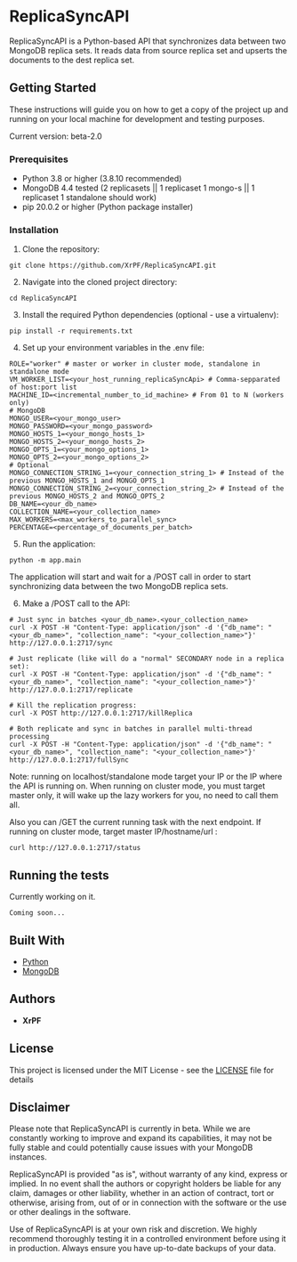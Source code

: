 # ReplicaSyncAPI

ReplicaSyncAPI is a Python-based API that synchronizes data between two MongoDB replica sets. It reads data from source replica set and upserts the documents to the dest replica set.

## Getting Started

These instructions will guide you on how to get a copy of the project up and running on your local machine for development and testing purposes.

Current version: beta-2.0

### Prerequisites

- Python 3.8 or higher (3.8.10 recommended)
- MongoDB 4.4 tested (2 replicasets || 1 replicaset 1 mongo-s || 1 replicaset 1 standalone should work)
- pip 20.0.2 or higher (Python package installer)

### Installation

1. Clone the repository:

```
git clone https://github.com/XrPF/ReplicaSyncAPI.git
```

2. Navigate into the cloned project directory:

```
cd ReplicaSyncAPI
```
3. Install the required Python dependencies (optional - use a virtualenv):

```
pip install -r requirements.txt
```

4. Set up your environment variables in the .env file:

```
ROLE="worker" # master or worker in cluster mode, standalone in standalone mode
VM_WORKER_LIST=<your_host_running_replicaSyncApi> # Comma-sepparated of host:port list
MACHINE_ID=<incremental_number_to_id_machine> # From 01 to N (workers only)
# MongoDB
MONGO_USER=<your_mongo_user>
MONGO_PASSWORD=<your_mongo_password>
MONGO_HOSTS_1=<your_mongo_hosts_1>
MONGO_HOSTS_2=<your_mongo_hosts_2>
MONGO_OPTS_1=<your_mongo_options_1>
MONGO_OPTS_2=<your_mongo_options_2>
# Optional
MONGO_CONNECTION_STRING_1=<your_connection_string_1> # Instead of the previous MONGO_HOSTS_1 and MONGO_OPTS_1
MONGO_CONNECTION_STRING_2=<your_connection_string_2> # Instead of the previous MONGO_HOSTS_2 and MONGO_OPTS_2
DB_NAME=<your_db_name>
COLLECTION_NAME=<your_collection_name>
MAX_WORKERS=<max_workers_to_parallel_sync>
PERCENTAGE=<percentage_of_documents_per_batch>
```
5. Run the application:

```
python -m app.main
```

The application will start and wait for a /POST call in order to start synchronizing data between the two MongoDB replica sets.

6. Make a /POST call to the API:
```
# Just sync in batches <your_db_name>.<your_collection_name>
curl -X POST -H "Content-Type: application/json" -d '{"db_name": "<your_db_name>", "collection_name": "<your_collection_name>"}' http://127.0.0.1:2717/sync

# Just replicate (like will do a "normal" SECONDARY node in a replica set):
curl -X POST -H "Content-Type: application/json" -d '{"db_name": "<your_db_name>", "collection_name": "<your_collection_name>"}' http://127.0.0.1:2717/replicate

# Kill the replication progress:
curl -X POST http://127.0.0.1:2717/killReplica

# Both replicate and sync in batches in parallel multi-thread processing
curl -X POST -H "Content-Type: application/json" -d '{"db_name": "<your_db_name>", "collection_name": "<your_collection_name>"}' http://127.0.0.1:2717/fullSync
```
Note: running on localhost/standalone mode target your IP or the IP where the API is running on. When running on cluster mode, you must target master only, it will wake up the lazy workers for you, no need to call them all.

Also you can /GET the current running task with the next endpoint. If running on cluster mode, target master IP/hostname/url :
```
curl http://127.0.0.1:2717/status
```

## Running the tests

Currently working on it.

```
Coming soon...
```

## Built With

* [Python](https://www.python.org/)
* [MongoDB](https://www.mongodb.com/)

## Authors

* **XrPF**

## License

This project is licensed under the MIT License - see the [LICENSE](LICENSE) file for details

## Disclaimer

Please note that ReplicaSyncAPI is currently in beta. While we are constantly working to improve and expand its capabilities, it may not be fully stable and could potentially cause issues with your MongoDB instances.

ReplicaSyncAPI is provided "as is", without warranty of any kind, express or implied. In no event shall the authors or copyright holders be liable for any claim, damages or other liability, whether in an action of contract, tort or otherwise, arising from, out of or in connection with the software or the use or other dealings in the software.

Use of ReplicaSyncAPI is at your own risk and discretion. We highly recommend thoroughly testing it in a controlled environment before using it in production. Always ensure you have up-to-date backups of your data.
